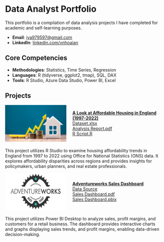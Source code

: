 # Data Analyst Portfolio
This portfolio is a compilation of data analysis projects I have completed for academic and self-learning purposes.

- **Email**: [iya979597@gmail.com](iya979597@gmail.com)
- **LinkedIn**: [linkedin.com/vnhoaian](https://www.linkedin.com/in/vnhoaian/)

## Core Competencies

- **Methodologies**: Statistics, Time Series, Regression
- **Languages**: R (tidyverse, ggplot2, tmap), SQL, DAX <!-- Python (Pandas, Numpy, Scikit-Learn, Scipy, Keras, Matplotlib), -->  
- **Tools**: R Studio, Azure Data Studio, Power BI, Excel

## Projects

<div style="display: flex; align-items: center; margin-bottom: 20px;">
    <img align="left" width="200" height="120" src="assets/img/Housing affordability.jpg" style="margin-right: 20px;">
    <div>
        <strong><a href="Housing-Affordability-Analysis">A Look at Affordable Housing in England (1997-2022)</a></strong>
        <br />
        <a href="Housing-Affordability-Analysis/Dataset.xlsx">Dataset.xlsx</a>
        <br />
        <a href="Housing-Affordability-Analysis/Housing Affordability Report.pdf">Analysis Report.pdf</a>
        <br />
        <a href="Housing-Affordability-Analysis/Housing Affordability RScript.R">R Script.R</a>
    </div>
</div>

This project utilizes R Studio to examine housing affordability trends in England from 1997 to 2022 using Office for National Statistics (ONS) data. It explores affordability disparities across regions and provides insights for policymakers, urban planners, and real estate professionals. 


<div style="display: flex; align-items: center; margin-bottom: 20px;">
    <img align="left" width="200" height="120" src="assets/img/AdventureWorks_Logo.png" style="margin-right: 20px;">
    <div>
        <strong><a href="Adventureworks">Adventureworks Sales Dashboard</a></strong>
        <br />
        <a href="https://ourworldindata.org/covid-deaths](https://learn.microsoft.com/en-us/sql/samples/adventureworks-install-configure?view=sql-server-ver16&tabs=ssms">Data Source</a>
        <br />
        <a href="AW Dashboard.pdf">Sales Dashboard.pdf</a>
        <br />
        <a href="AW Dashboard.pbix">Sales Dashboard.pbix</a>
    </div>
</div>
This project utilizes Power BI Desktop to analyze sales, profit margins, and customers for a retail business. The dashboard provides interactive charts and graphs displaying sales trends, and profit margins, enabling data-driven decision-making.
